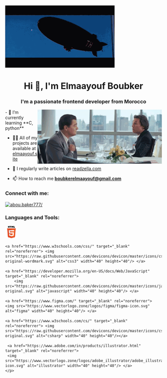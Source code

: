 ![](https://github.com/BoubkerElmaayouf/BoubkerElmaayouf/blob/main/the%20world%20is%20yours.gif?raw=true)
<h1 align="center">Hi 👋, I'm Elmaayouf Boubker</h1>
<h3 align="center">I'm a passionate frontend developer from Morocco</h3>
<img align="right" alt="the wolf of wall street" width="400" src="wolf.gif">
- 🌱 I’m currently learning **C, python**

- 👨‍💻 All of my projects are available at [elmaayouf.site](elmaayouf.site)

- 📝 I regularly write articles on [readzella.com](readzella.com)

- 📫 How to reach me **boubkerelmaayouf@gmail.com**

<h3 align="left">Connect with me:</h3>
<p align="left">
<a href="https://instagram.com/abou.baker777/" target="blank"><img align="center" src="https://raw.githubusercontent.com/rahuldkjain/github-profile-readme-generator/master/src/images/icons/Social/instagram.svg" alt="abou.baker777/" height="30" width="40" /></a>
</p>

<h3 align="left">Languages and Tools:</h3>
<p align="left"> 
    <a href="https://www.w3.org/html/" target="_blank" rel="noreferrer">
        <img src="https://raw.githubusercontent.com/devicons/devicon/master/icons/html5/html5-original-wordmark.svg" alt="html5" width="40" height="40"/> 
       </a> 

    <a href="https://www.w3schools.com/css/" target="_blank" rel="noreferrer"> <img src="https://raw.githubusercontent.com/devicons/devicon/master/icons/css3/css3-original-wordmark.svg" alt="css3" width="40" height="40"/> </a> 

    <a href="https://developer.mozilla.org/en-US/docs/Web/JavaScript" target="_blank" rel="noreferrer">
        <img src="https://raw.githubusercontent.com/devicons/devicon/master/icons/javascript/javascript-original.svg" alt="javascript" width="40" height="40"/> </a> 

    <a href="https://www.figma.com/" target="_blank" rel="noreferrer"> <img src="https://www.vectorlogo.zone/logos/figma/figma-icon.svg" alt="figma" width="40" height="40"/> </a>

    <a href="https://www.w3schools.com/cs/" target="_blank" rel="noreferrer"> <img src="https://raw.githubusercontent.com/devicons/devicon/master/icons/csharp/csharp-original.svg" alt="csharp" width="40" height="40"/></a> 

     <a href="https://www.adobe.com/in/products/illustrator.html" target="_blank" rel="noreferrer">
     <img src="https://www.vectorlogo.zone/logos/adobe_illustrator/adobe_illustrator-icon.svg" alt="illustrator" width="40" height="40"/> </a>
    </p>




